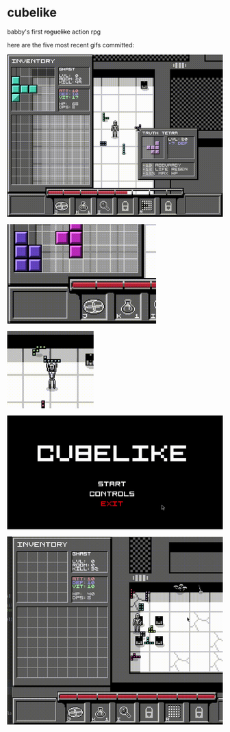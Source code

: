 # cubelike
babby's first ~~roguelike~~ action rpg 

here are the five most recent gifs committed:

![73_inventory_with_pickup_animati.gif](gifs/73_inventory_with_pickup_animati.gif?raw=true "73_inventory_with_pickup_animati")

![72_snug_fit.gif](gifs/72_snug_fit.gif?raw=true "72_snug_fit")

![71_holding_items.gif](gifs/71_holding_items.gif?raw=true "71_holding_items")

![70_menuuuus.gif](gifs/70_menuuuus.gif?raw=true "70_menuuuus")

![69_inventory_in_hotbar.gif](gifs/69_inventory_in_hotbar.gif?raw=true "69_inventory_in_hotbar")

